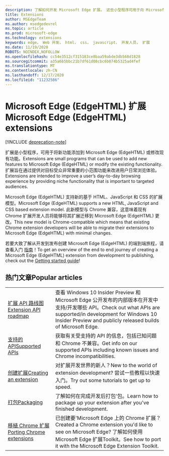 ```yaml
---
description: 了解如何开发 Microsoft Edge 扩展。 这些小型程序可用于向 Microsoft Edge 添加新功能或修改现有功能。
title: Extensions
author: MSEdgeTeam
ms.author: msedgedevrel
ms.topic: article
ms.prod: microsoft-edge
ms.technology: extensions
keywords: edge， Web 开发， html， css， javascript， 开发人员， 扩展
ms.date: 11/19/2020
ROBOTS: NOINDEX,NOFOLLOW
ms.openlocfilehash: cc54e3512cf315183ce8baa59abde3db568d1828
ms.sourcegitcommit: a35a6b5bbc21b7df61d08cbc6b074b5325ad4fef
ms.translationtype: MT
ms.contentlocale: zh-CN
ms.lasthandoff: 12/17/2020
ms.locfileid: "11232586"
---
```

# <span data-ttu-id="47a0f-105">Microsoft Edge (EdgeHTML) 扩展</span><span class="sxs-lookup"><span data-stu-id="47a0f-105">Microsoft Edge (EdgeHTML) extensions</span></span>  

[!INCLUDE [deprecation-note](includes/deprecation-note.md)]  

<span data-ttu-id="47a0f-106">扩展是小型程序，可用于将新功能添加到 Microsoft Edge (EdgeHTML) 或修改现有功能。</span><span class="sxs-lookup"><span data-stu-id="47a0f-106">Extensions are small programs that can be used to add new features to Microsoft Edge (EdgeHTML) or modify the existing functionality.</span></span> <span data-ttu-id="47a0f-107">扩展旨在通过提供对目标受众非常重要的小范围功能来改进用户日常浏览体验。</span><span class="sxs-lookup"><span data-stu-id="47a0f-107">Extensions are intended to improve a user’s day-to-day browsing experience by providing niche functionality that is important to targeted audiences.</span></span>

<span data-ttu-id="47a0f-108">Microsoft Edge (EdgeHTML) 支持新的基于 HTML、JavaScript 和 CSS 的扩展模型。</span><span class="sxs-lookup"><span data-stu-id="47a0f-108">Microsoft Edge (EdgeHTML) supports a new HTML, JavaScript and CSS based extension model.</span></span> <span data-ttu-id="47a0f-109">此新模型与 Chrome 兼容，这意味着现有 Chrome 扩展开发人员将能够将其扩展迁移到 Microsoft Edge (EdgeHTML) 更改。</span><span class="sxs-lookup"><span data-stu-id="47a0f-109">This new model is Chrome-compatible which means that existing Chrome extension developers will be able to migrate their extensions to Microsoft Edge (EdgeHTML) with minimal changes.</span></span>

<span data-ttu-id="47a0f-110">若要大致了解从开发到发布创建 Microsoft Edge (EdgeHTML) 的端到端旅程，请查看入门 [指南](./getting-started.md)！</span><span class="sxs-lookup"><span data-stu-id="47a0f-110">To get an overview of the end to end journey of creating a Microsoft Edge (EdgeHTML) extension from development to publishing, check out the [Getting started guide](./getting-started.md)!</span></span>


## <span data-ttu-id="47a0f-111">热门文章</span><span class="sxs-lookup"><span data-stu-id="47a0f-111">Popular articles</span></span>

<table>
  <tr>
    <td><a href = "./api-support/extension-api-roadmap.md"><span data-ttu-id="47a0f-112">扩展 API 路线图</span><span class="sxs-lookup"><span data-stu-id="47a0f-112">Extension API roadmap</span></span></a></td>
    <td><span data-ttu-id="47a0f-113">查看 Windows 10 Insider Preview 和 Microsoft Edge 公开发布的内部版本在开发中支持/开发哪些 API。</span><span class="sxs-lookup"><span data-stu-id="47a0f-113">Check out what APIs are supported/in development for Windows 10 Insider Preview and publicly released builds of Microsoft Edge.</span></span></td></p>
<p>  </tr>
  <tr>
    <td><a href = "./api-support/supported-apis.md"><span data-ttu-id="47a0f-114">支持的 API</span><span class="sxs-lookup"><span data-stu-id="47a0f-114">Supported APIs</span></span></a></td>
    <td><span data-ttu-id="47a0f-115">获取有关受支持的 API 的信息，包括已知问题和 Chrome 不兼容。</span><span class="sxs-lookup"><span data-stu-id="47a0f-115">Get info on our supported APIs including known issues and Chrome incompatibilities.</span></span></td>

  </tr>
  <tr>
    <td><a href = "./guides/creating-an-extension.md"><span data-ttu-id="47a0f-116">创建扩展</span><span class="sxs-lookup"><span data-stu-id="47a0f-116">Creating an extension</span></span></a></td>
    <td><span data-ttu-id="47a0f-117">对扩展开发世界的新人？</span><span class="sxs-lookup"><span data-stu-id="47a0f-117">New to the world of extension development?</span></span> <span data-ttu-id="47a0f-118">尝试一些教程以快速入门。</span><span class="sxs-lookup"><span data-stu-id="47a0f-118">Try out some tutorials to get up to speed.</span></span></td>

  </tr>
  <tr>
    <td><a href = "./guides/packaging.md"><span data-ttu-id="47a0f-119">打包</span><span class="sxs-lookup"><span data-stu-id="47a0f-119">Packaging</span></span></a></td>
    <td><span data-ttu-id="47a0f-120">了解如何在完成开发后打包&#39;包。</span><span class="sxs-lookup"><span data-stu-id="47a0f-120">Learn how to package up your extension after you&#39;ve finished development.</span></span></td>

  </tr>
  <tr>
    <td><a href = "./guides/porting-chrome-extensions.md"><span data-ttu-id="47a0f-121">移植 Chrome 扩展</span><span class="sxs-lookup"><span data-stu-id="47a0f-121">Porting Chrome extensions</span></span></a></td>
    <td><span data-ttu-id="47a0f-122">已创建要&#39;Microsoft Edge 上的 Chrome 扩展？</span><span class="sxs-lookup"><span data-stu-id="47a0f-122">Created a Chrome extension you&#39;d like to see on Microsoft Edge?</span></span> <span data-ttu-id="47a0f-123">了解如何使用 Microsoft Edge 扩展Toolkit。</span><span class="sxs-lookup"><span data-stu-id="47a0f-123">See how to port it with the Microsoft Edge Extension Toolkit.</span></span></td>

  </tr>
</table>
